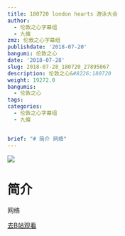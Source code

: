 ```yaml
---
title: 180720 london hearts 游泳大会
author:
  - 伦敦之心字幕组
  - 九條
zmz: 伦敦之心字幕组
publishdate: '2018-07-20'
bangumi: 伦敦之心
date: '2018-07-28'
slug: 2018-07-28_180720_27895067
description: 伦敦之心&#8226;180720
weight: 19272.0
bangumis:
  - 伦敦之心
tags:
categories:
  - 伦敦之心字幕组
  - 九條


brief: "# 简介 网络"
---
```

![](https://i.imgur.com/oqqZHpk.jpg)
# 简介  
网络  

[去B站观看](https://www.bilibili.com/video/av27895067/)
 
